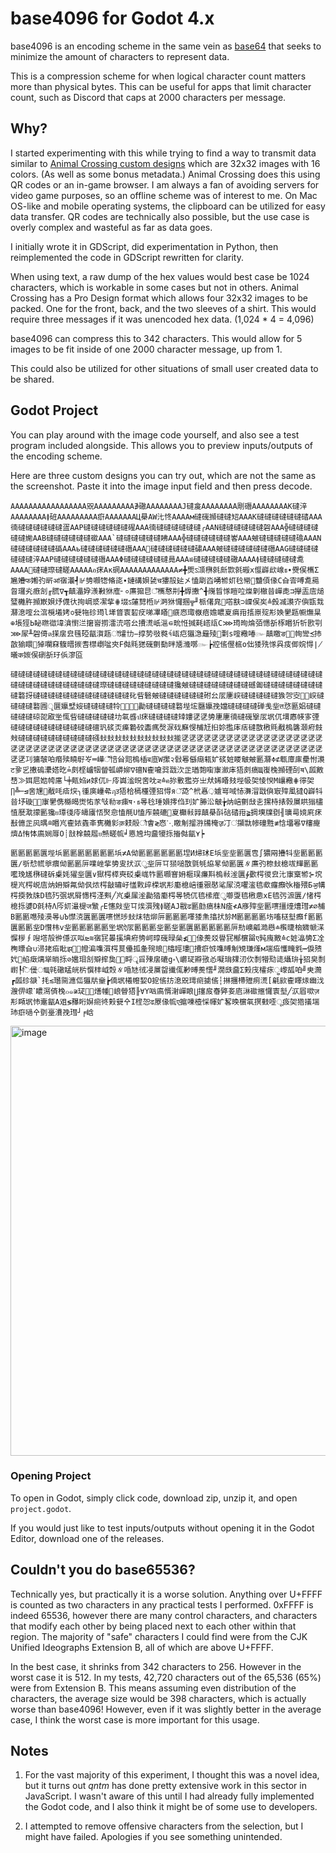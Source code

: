 # base4096 for Godot 4.x

base4096 is an encoding scheme in the same vein as [base64](https://en.wikipedia.org/wiki/Base64) that seeks to minimize the amount of characters to represent data. 

This is a compression scheme for when logical character count matters more than physical bytes. This can be useful for apps that limit character count, such as Discord that caps at 2000 characters per message.

## Why?
I started experimenting with this while trying to find a way to transmit data similar to [Animal Crossing custom designs](https://nookipedia.com/wiki/Design) which are 32x32 images with 16 colors. (As well as some bonus metadata.) Animal Crossing does this using QR codes or an in-game browser. I am always a fan of avoiding servers for video game purposes, so an offline scheme was of interest to me. On Mac OS-like and mobile operating systems, the clipboard can be utilized for easy data transfer. QR codes are technically also possible, but the use case is overly complex and wasteful as far as data goes.

I initially wrote it in GDScript, did experimentation in Python, then reimplemented the code in GDScript rewritten for clarity.

When using text, a raw dump of the hex values would best case be 1024 characters, which is workable in some cases but not in others. Animal Crossing has a Pro Design format which allows four 32x32 images to be packed. One for the front, back, and the two sleeves of a shirt. This would require three messages if it was unencoded hex data. (1,024 * 4 = 4,096)

base4096 can compress this to 342 characters. This would allow for 5 images to be fit inside of one 2000 character message, up from 1.

This could also be utilized for other situations of small user created data to be shared.

## Godot Project

You can play around with the image code yourself, and also see a test program included alongside. This allows you to preview inputs/outputs of the encoding scheme.

Here are three custom designs you can try out, which are not the same as the screenshot. Paste it into the image input field and then press decode.
```
AAAAAAAAAAAAAAAAA㒭AAAAAAAAA∌䃟AAAAAAAAJ䃮㿯AAAAAAAA㓮䃡AAAAAAAAK䃮㳯AAAAAAAA≬䂯AAAAAAAAA㾵AAAAAAAЦ㮂AW㲺㤏AAAAм䃮䃬㩪䃮䃮䂏AAAK䃮䃮䃮䃮䃮䃮䂿AAA㣮䃮䃮䃮䃮䃮䃮㿿AAP䃮䃮䃮䃮䃮䃮䃏AAA㣮䃮䃮䃮䃮䃮䃮╭AAN䃮䃮䃮䃮䃮䃮䂟AAA╬䃮䃮䃮䃮䃮䃮㛯AAB䃮䃮䃮䃮䃮䃮䃢AAA`䃮䃮䃮䃮䃮䃮䀟AAA╬䃮䃮䃮䃮䃮䃮㟯AAA㿮䃮䃮䃮䃮䃮䃫AAAN䃮䃮䃮䃮䃮䃮䃣AAAь䃮䃮䃮䃮䃮䃮䃡AAA๭䃮䃮䃮䃮䃮䃮䃤AAA㿮䃮䃮䃮䃮䃮䃮䃡AAG䃮䃮䃮䃮䃮䃮䃮㳯AAP䃮䃮䃮䃮䃮䃮䃡AAAΦ䃮䃮䃮䃮䃮䃮㫯AAA≌䃮䃮䃮䃮䃮䃟AAAA≬䃮䃮䃮䃮䃮㗯AAAA๭䃮䃛㻮䃮䁟AAAAAอ㾁Aк䃃AAAAAAAAAAAAA≠╋㷡ऽ㴿㮊㲤㫂㱈㲤䃑х㒠㠔㰣㟫ธ∙㸑㑨㰎Σ㞈㜼फ㜀㢩㪽ॴ㝛㶞┩⊮㔃㘖㹅㫦㖳∙㜕䃓㛝㼭च㺏㱿㢟㐅㥺㓾㳫㗈㹋㚦㲐㡩฾䀍㑯㑰С㒲㝓㗘㗯㒾㫚㼈㶢㾲㓧╓㬻∇┱㒹㵽㚺㵪㪠㹯㢈╴०㢘㺠㫐ँ㰎㥿㓝╋㷞㩤^╉㠕䀸㥞䁗㕸㷘㓷㯙㫺㠆㖝⊐㩮㿻㢇㷟㻹㰚㬳㩪㠌㛝㶦㒝㣕㧦㟘㳼㓗㧘⋕㙍ऽ㰈㔎㮓⊮㴐㹯㦬㨡╦╜㭛㒂㿡๸㗳㝬⊃㟳㑨㞺≜㲃㓕㶙㝏㒜㽍㘽㶠㴧㗌㕕㴦㯒㙿㛈≎㼱㸱䂦㻤l㙚䀺㝨䂮㽴㖒㓖䁊๨㾷㤲㻓㮳㾦㜬䁸㚆㾓㟛㨱㟶㱨㣋㛟㐦㼵㡡㷻㫧⊕㙊㹵Ь䀣㬠㣲㙔㵅㦠㳕㩈㠄㨵㵢㳘㗳㕕㩌㵁㞴㴩⋴㽙㤛㨔㲟㟷㼚C⋙㻤㫬㷍㢶㦙㪾㭬䁕㹞㸫㰼㓵⋙㞘╨䂟㑸ต㨲㧁㿝㲧䃁㽂㵑㼵ॉ㸌㔹−㨃㔟㪃㽔१้㼘㽶㺧㴔㒿㱥๜㔄s㗌㯳㖺๛㒹䁶ङ㟻॓㡄㪻≾㧊㪟㺄䁵∾㹿㘓㚞㬼㬐㨏㖈㯲㠒㖹㚒F㑬㲘㺊䃬㔊㔦㫠㐡㶖㗥๛┢㸜㑾㒘㭽o㑁㹻㱡㥞㒷㽻㑡㛡㥂∤㬢क㛶㑨䃗㪾㺭㑟㵳㔯
```
```
䃮䃮䃮䃮䃮䃮䃮䃮䃮䃮䃮䃮䃮䃮䃮䃮䃮䃮䃮䃮䃮䃮䃮䃮䃮䃮䃮䃮䃮䃮䃮䃮䃮䃮䃮䃮䃮䃮䃮䃮䃮䃮䃮䃮䃮䃮䃮䃮䃮䃮䃮䃮䃮䃮㻮䃮䃮䃮䃮䃮䃮䃮䃮䃮㺥㿮䃮䃮䃮䃮䃮䃮䃮䃮䃭㔪䃮䃮䃮䃮䃮䃮䃮䃮䃮䃦㧎䃮䃮䃮䃮䃮䃮䃮䃮䃮䃮䃮䃮䃮䂗㫮䃜㿮䃮䃮䃮䃮䃮䃮䂤㕕㕄㐣㟮䃮䃮䃮䃮䃮㺅㔔㝔㡤॒㟮䃮䃮䃮䃮䃦㘣ृ㔵㜲㙒㛮䃮䃮䃮䃮㸳㠲॑㝒॓㔣䃮䃮䃮䃮䃦㙄㙆㔶㜲㝃㜭䃮䃮䃮䃮䃅㦮㘳त㤵㔲㛎䃮䃮䃮䃮䃮䃄㖙㕞㘴㤴㫮䃮䃮䃮䃮䃮㘦㲴㗤ป㾁䃮䃮䃮䃮䂔㜢㐢㐢㔢㐣㐣㣮䃮䃬㩓㕄㘲㐳㙕㥷㡕㝖㢾䃮䃮䃮䃮䃮䃮䃮䃮䃮䃮䃮䃪㺬䂹㶪㿋䃞䂭㮺㾺㷫㳮䂝㢝㥗㭪㝼㧮㚷㩜㡷㽽䃮㪚㮘㲘㦷㮧䃧㶊㾈㩻㪎䃮䃮䃮䃮䃮䃮䃮䃮䃮䃮䃨㪈㪈㪈㪈㪈㪈㪈㪈㪈㪈㨢㐢㐢㐢㐢㐢㐢㐢㐢㐢㐢㐢㐢㐢㐢㐢㐢㐢㐢㐢㐢㐢㐢㐢㐢㐢㐢㐢㐢㐢㐢㐢㐢㐢㐢㐢㐢㐢㐢㐢㐢㐢㐢㐢㐢㐢㐢㐢㐢㐢㐢㐢㐢㐢㐢㐢㐢㐢㐢㐢㐢㐢㐢㐢㓚㺎㿲㕷㿊㱩䁱㝀㞮═㠏ॕ㥉㒶㷖㮧㮑ब㡺W㩯२㪪㒽㒡㾰㼡㚧䂹㛇䁖㿴㿮㔳㶠≑⊄㼰㢓㢀㽮㤔㶙ट㚉㐍㩤䃖㶟㜓㫓≟㓟㭴㠠㸶㽦㼊㟿㚹∇䃪Ν㮅㘛㢲㦻㳄㱏㻥㯡㗸㝩㶑㡷㹳㓟㾸Щ㠅㭸㩪䃌㓦ॺ\㼌㪦㟚≫㛅㞎㜃㡁㢜└╪㼽㛀и㛏㐳⊩㡵㠘㴵㫛㖖㕪⋜≙ค㧠㪤㺝㞣㞢㹜㛓䁊㩼㙄㠷㚙㥄㥚Μ㠤㯳⋕㣷㚙∏╩─⊴㖖㞅๰㦷㕰㾑㷝╮㣫㢍㠥㣇ฦॸ㹳㭘㯊㯵㢾㹦㥂яॅ㗡^㭖㥲़㜘㟧㖪㤸㵲㴘㦻㒜㝡㱰㓘㺚Q㠔㸯㫺㘧䃠㱵॒㝩㐦㑺㰃㿣㸉㤑㒸㪂㔞ङ㾊ष⋅ธ㫭㲐㻔㜏㩕㑇㺫㚧㬺㳂㿴╆㶧㟝㔊㪆㐋㩏㭙㧼㝅㞟䀧㺋㯸㥀㽁㴷㩚㔳㺥ย㻼㣤㡵㿧㢚㤳㷅㥐㥺㲖U㥺㡸㚁䃙๯㚆㰜㪓㝇㒹㮂㪶䂴䂿㟛≩㨄㙽㸣㔇╢㼅㢴㜔㢉㾁㪨㒣㱏㶡㬂≘䁕㞩㮅㛄㽓㪯㝦㰚㣐क़㩽ิ㲂ौ㑹≷㤲⋱䁶㓩㨨㳺㸢㭺ॹ㓅ऺ㩩㞊㡎䃥㽒≢㤷㙧㒽∇㰂㿓㸄Δ㤢㤓㢐㛠㕌О┊㪗㮆㚁㞛ย㷱䁟㡆╛㥦㞆㘬䀉㹛㧰㨧㑬㽂⋎┝
```
```
㔳㔳㔳㔳㔴㙄㙃㔳㔳㔳㔳㔳㔳㔳㙃≭A㑃㔳㔳㔳㔳㔳㔳㘿И㷌㺷E㙃㘳㘳㔳㔴㕀∫㺜㒳㩹㸯㘳㔳㔳㔳㔴∕㪼㥤㡛㸘㾯㑃㔳㔳㕃㗼㟇㧘㔢㕜㧋㳁ु㘳㕃㔿㺆㗓㪚㲪㲒㶸㫡㑃㔳㔴∦㢘㢩㮈㪈㮩㕹㒯㔳㔳㘕㻊㞉㮊䃮䂨㮚㚪㺟㘳㔴∨㺇㮙㯜㻎䂚㮚㟌㸲㔳㘖㝜㚩㮜㻍㾾㪸㮧㪓㳴㔴∳㱊㮙㣭㿝㲺㝩㮤㹋⊱㙀㮛㞩㮙㟋㢇㶧㚩㱸㲵㑃㐽㶶㮙㪧㬘㞨㦈㪙㱖㮠㘲㣋㢙㮩㟝㣫㸧㦔㲚㞘㳳㘗㵥㲙㰲㿚㿗ऐk㮥㱬Бॶ㡚㮙㨎㪍㸡D㲙㱙㢯㘲㞕㦙㮙㳗㪺╱㞩㮚㞖㳴㔣㹺㢙㮙㫭㸿㐳㲙㮦㢈ु㘉㪅㲙㮘㤟xE㲙㢪㵂㔴∕㥩㮙㮩㧰㜑D㲤㭙Λ㕂㚦㵊㮛ज㶗╭E㦥㪐㘳㔿㶼㵋㱱≬䁟AJ㦹ढ㔳㔡㾸㭑N㾣≮A㢋㱰㘳㔳㗷㩖㸀㷮㻰≭∅㭪В㔳㔳㗹㱥㶔㫭⊍Ъ㦗㳳㔴㔳㔴㗷㦓㻉㪈㶬㸵㶯㕃㔳㔳㔳㘁㹻㶻㩉㧋㫆Μ㔳㔳㔳㔳㘯㗜㮸㙦㿗f㔳㔳㔴㔳㔳㘳D㦫㭏v㘳㔳㔳㔳㔳㔳㘴㘲ऐ㕄㔳㔳㔳㘳㔳㘳㔳㔴㔳㔳㔳㔳㔳㕃㔙㠗㼐㵆㦛≐㰓㫸㭡㜫㡗㴕㥡㭮∮㖬㙮㱿㣡㒚㳁㕽⊵≋㝛㓃㬥㨙㙉㾈㔃㞹㬀䃬㫽㕖≰㿀॓㑰㷢㸚䁷㓃㮋㯽㽞ए㝄㡼㪦≙с㛇㵿㔢Σ㓌㭵㬓㒲∪㴆㧯㾂䀝झ㫩॑㡠㴜㗱㵋㮙㬃㒦㧓㚅㱧㫰⋒㯓䀴㻲≀㩌㾵㤜㗱㬍㓩䂓㻩㷨м㙐㾂㦜㽢㲣┅㑦㱮㚤฻㡊㿂㷰㹐㫾㧰⊘㜮㺺㓧㱸㨓㚟๡⋵㽟ॄ㸓㱫㧁䃙g॰\㠨㺼㸤㢸㣻㘈㻆㚌㲽㐸㓿㹙㱝㗟㸎㺹╁㹦㚖㓿㠚┞ि㑴ऻЩ㲞䃟䁅㿠㭊㦏㭋㞽㷤∦㖧㝽㣝㓎㞟㽜㩥㑙㝺㬍㷢㦒╜㵎㲳䀉Σ㺉㡲㰌㽷ॗ㠟㼋㕷╝㬰㶕┏㼌䂦㗮`㧌≲㻸㖰㶐㑎㺧㸞㷑┢㑲㘲㰕㡧㛃O㧖㑾㧍㴧㒭㻬㿀㨿㑾┆㨆㩛㯂㱹㾐㵁[㲢㰮㮅䁺㶹㟗㳀㵻㑭㠓ॱ䁸㵼㑪㭸๐๑≆㺼㥭॑㷽㡖⊼㟍䁝㹳๊╟∀Y㕳㢐㥠㴬㠆䀶⋃㩙㧀㫪㢣㚣㢂㵉䃢㨤㦬㝨㙦╱㳁㞒㗵ज़㣋䁰㘲㤄㚄㽂A㸖≶䂍䀪㜒㿀㣠㺉㼱㐃Ι㯇㤎ढ㞠㑰㡆ए㨭㖦㯛㥒㡓㚧㗉㬇㯽㲴㨠㩾㗏ू㽺㚙㹾㩘㙐㺻㾵㗻㐃㔁㙶㵒㝃㻰┘╒㟏
```

<img width="688" alt="image" src="https://github.com/user-attachments/assets/635915e4-d0fc-4d45-9a3b-08dff2908b72" />

### Opening Project

To open in Godot, simply click code, download zip, unzip it, and open `project.godot`.

If you would just like to test inputs/outputs without opening it in the Godot Editor, download one of the releases.

## Couldn't you do base65536?

Technically yes, but practically it is a worse solution. Anything over U+FFFF is counted as two characters in any practical tests I performed. 0xFFFF is indeed 65536, however there are many control characters, and characters that modify each other by being placed next to each other within that region. The majority of "safe" characters I could find were from the CJK Unified Ideographs Extension B, all of which are above U+FFFF.

In the best case, it shrinks from 342 characters to 256. However in the worst case it is 512. In my tests, 42,720 characters out of the 65,536 (65%) were from Extension B. This means assuming even distribution of the characters, the average size would be 398 characters, which is actually worse than base4096! However, even if it was slightly better in the average case, I think the worst case is more important for this usage.

## Notes

1. For the vast majority of this experiment, I thought this was a novel idea, but it turns out *qntm* has done pretty extensive work in this sector in JavaScript. I wasn't aware of this until I had already fully implemented the Godot code, and I also think it might be of some use to developers.

2. I attempted to remove offensive characters from the selection, but I might have failed. Apologies if you see something unintended.